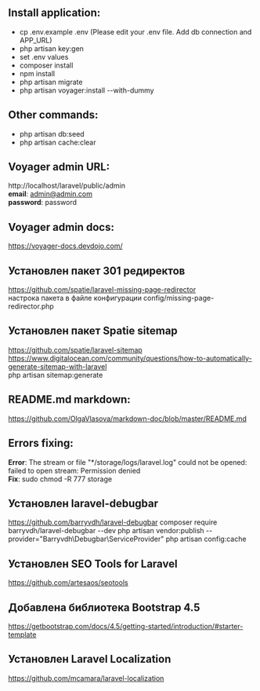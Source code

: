 ## Install application:<br/>
- cp .env.example .env (Please edit your .env file. Add db connection and APP_URL)
- php artisan key:gen
- set .env values
- composer install
- npm install
- php artisan migrate
- php artisan voyager:install --with-dummy

## Other commands:<br/>
- php artisan db:seed 
- php artisan cache:clear

## Voyager admin URL:<br/>
http://localhost/laravel/public/admin<br/>
<strong>email</strong>: admin@admin.com<br/>
<strong>password</strong>: password<br/>

## Voyager admin docs:<br/>
https://voyager-docs.devdojo.com/<br/>

## Установлен пакет 301 редиректов
https://github.com/spatie/laravel-missing-page-redirector<br/>
настрока пакета в файле конфигурации config/missing-page-redirector.php<br/>

## Установлен пакет Spatie sitemap
https://github.com/spatie/laravel-sitemap<br/>
https://www.digitalocean.com/community/questions/how-to-automatically-generate-sitemap-with-laravel<br/>
php artisan sitemap:generate

## README.md markdown:<br/>
https://github.com/OlgaVlasova/markdown-doc/blob/master/README.md<br/>

## Errors fixing:
<strong>Error</strong>: The stream or file "*/storage/logs/laravel.log" could not be opened: failed to open stream: Permission denied<br/>
<strong>Fix</strong>: sudo chmod -R 777 storage

## Установлен laravel-debugbar
https://github.com/barryvdh/laravel-debugbar
composer require barryvdh/laravel-debugbar --dev
php artisan vendor:publish --provider="Barryvdh\Debugbar\ServiceProvider"
php artisan config:cache

## Установлен SEO Tools for Laravel
https://github.com/artesaos/seotools

## Добавлена библиотека Bootstrap 4.5 
https://getbootstrap.com/docs/4.5/getting-started/introduction/#starter-template

## Установлен Laravel Localization
https://github.com/mcamara/laravel-localization